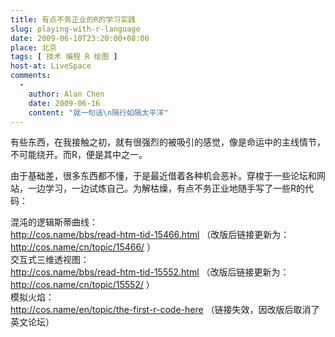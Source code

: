 ```yaml
---
title: 有点不务正业的R的学习实践
slug: playing-with-r-language
date: 2009-06-10T23:20:00+08:00
place: 北京
tags: [ 技术 编程 R 绘图 ]
host-at: LiveSpace
comments:
  -
    author: Alan Chen 
    date: 2009-06-16
    content: "就一句话\n隔行如隔太平洋"
---
```

有些东西，在我接触之初，就有很强烈的被吸引的感觉，像是命运中的主线情节，不可能绕开。而R，便是其中之一。

由于基础差，很多东西都不懂，于是最近借着各种机会恶补。穿梭于一些论坛和网站，一边学习，一边试炼自己。为解枯燥，有点不务正业地随手写了一些R的代码：

混沌的逻辑斯蒂曲线：<br />
<http://cos.name/bbs/read-htm-tid-15466.html>
（改版后链接更新为：
<http://cos.name/cn/topic/15466/>
）<br />
交互式三维透视图：<br />
<http://cos.name/bbs/read-htm-tid-15552.html>
（改版后链接更新为：
<http://cos.name/cn/topic/15552/>
）<br />
模拟火焰：<br />
<http://cos.name/en/topic/the-first-r-code-here>
（链接失效，因改版后取消了英文论坛）
